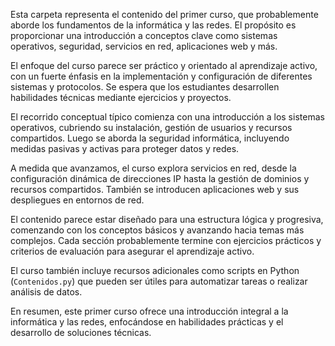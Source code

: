 Esta carpeta representa el contenido del primer curso, que probablemente aborde los fundamentos de la informática y las redes. El propósito es proporcionar una introducción a conceptos clave como sistemas operativos, seguridad, servicios en red, aplicaciones web y más.

El enfoque del curso parece ser práctico y orientado al aprendizaje activo, con un fuerte énfasis en la implementación y configuración de diferentes sistemas y protocolos. Se espera que los estudiantes desarrollen habilidades técnicas mediante ejercicios y proyectos.

El recorrido conceptual típico comienza con una introducción a los sistemas operativos, cubriendo su instalación, gestión de usuarios y recursos compartidos. Luego se aborda la seguridad informática, incluyendo medidas pasivas y activas para proteger datos y redes. 

A medida que avanzamos, el curso explora servicios en red, desde la configuración dinámica de direcciones IP hasta la gestión de dominios y recursos compartidos. También se introducen aplicaciones web y sus despliegues en entornos de red.

El contenido parece estar diseñado para una estructura lógica y progresiva, comenzando con los conceptos básicos y avanzando hacia temas más complejos. Cada sección probablemente termine con ejercicios prácticos y criterios de evaluación para asegurar el aprendizaje activo.

El curso también incluye recursos adicionales como scripts en Python (`Contenidos.py`) que pueden ser útiles para automatizar tareas o realizar análisis de datos. 

En resumen, este primer curso ofrece una introducción integral a la informática y las redes, enfocándose en habilidades prácticas y el desarrollo de soluciones técnicas.
